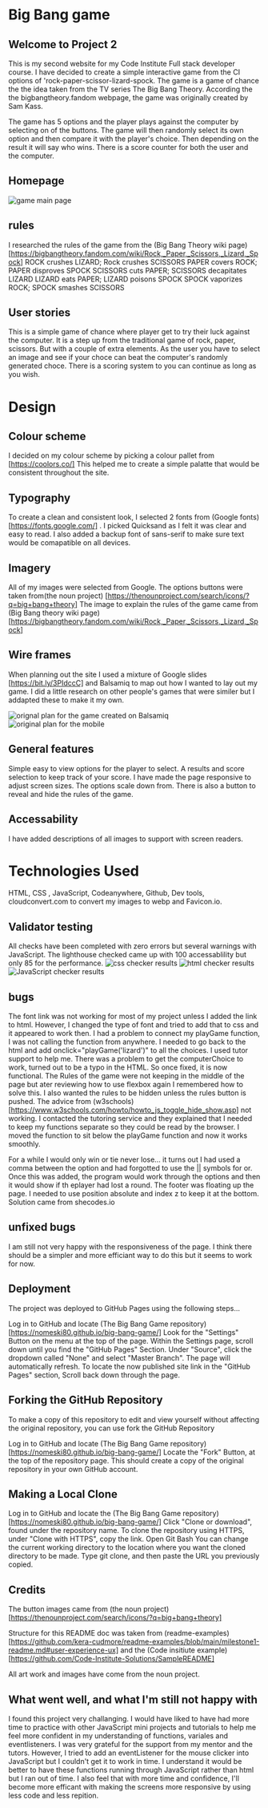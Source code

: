 # Big Bang game
## Welcome to Project 2
This is my second website for my Code Institute Full stack developer course. I have decided to create a simple interactive game from the CI options of 'rock-paper-scissor-lizard-spock. The game is a game of chance the the idea taken from the TV series The Big Bang Theory. According the the bigbangtheory.fandom webpage, the game was originally created by Sam Kass.

The game has 5 options and the player plays against the computer by selecting on of the buttons. The game will then randomly select its own option and then compare it with the player's choice. Then depending on the result it will say who wins. There is a score counter for both the user and the computer.
## Homepage

![game main page](/assets/images/homepage.png)
## rules
I researched the rules of the game from the (Big Bang Theory wiki page)[https://bigbangtheory.fandom.com/wiki/Rock,_Paper,_Scissors,_Lizard,_Spock] 
ROCK crushes LIZARD; Rock crushes SCISSORS
PAPER covers ROCK; PAPER disproves SPOCK
SCISSORS cuts PAPER; SCISSORS decapitates LIZARD
LIZARD eats PAPER; LIZARD poisons SPOCK
SPOCK vaporizes ROCK; SPOCK smashes SCISSORS


## User stories
 This is a simple game of chance where player get to try their luck against the computer. It is a step up from the traditional game of rock, paper, scissors.  But with a couple of extra elements. As the user you have to select an image and see if your choce can beat the computer's randomly generated choce. There is a scoring system to you can continue as long as you wish. 

# Design

## Colour scheme

I decided on my colour scheme by picking a colour pallet from  [https://coolors.co/] This helped me to create a simple palatte that would be consistent throughout the site.

## Typography
To create a clean and consistent look, I selected 2 fonts from (Google fonts) [https://fonts.google.com/] . I picked Quicksand as I felt it was clear and easy to read. I also added a backup font of sans-serif to make sure text would be comapatible on all devices. 

## Imagery
All of my images were selected from Google. The options buttons were taken from(the noun project) [https://thenounproject.com/search/icons/?q=big+bang+theory]
The image to explain the rules of the game came from 
(Big Bang theory wiki page) [https://bigbangtheory.fandom.com/wiki/Rock,_Paper,_Scissors,_Lizard,_Spock]

## Wire frames
When planning out the site I used a mixture of Google slides [https://bit.ly/3PIdccC] and Balsamiq to map out how I wanted to lay out my game. I did a little research on other people's games that were similer but I addapted these to make it my own. 

![orignal plan for the game created on Balsamiq](/assets/images/pc-plan.png) ![original plan for the mobile](/assets/images/mobile-plan.png)

## General features
Simple easy to view options for the player to select. A results and score selection to keep track of your score. I have made the page responsive to adjust screen sizes. The options scale down from. There is also a button to reveal and hide the rules of the game.


## Accessability 
I have added descriptions of all images to support with screen readers. 

# Technologies Used
HTML, CSS , JavaScript, Codeanywhere, Github, Dev tools, cloudconvert.com to convert my images to webp and Favicon.io. 


## Validator testing
All checks have been completed with zero errors but several warnings with JavaScript. The lighthouse checked came up with 100 accessablility but only 85 for the performance. ![css checker results](/assets/images/css-check.png) ![html checker results](/assets/images/html-check.png) ![JavaScript checker results](/assets/images/js-check.png)

## bugs
The font link was not working for most of my project unless I added the link to html. However, I changed the type of font and tried to add that to css and it appeared to work then. I had a problem to connect my playGame function, I was not calling the function from anywhere. I needed to go back to the html and add onclick="playGame('lizard')" to all the choices. I used tutor support to help me. There was a problem to get the computerChoice to work, turned out to be a typo in the HTML. So once fixed, it is now functional. The Rules of the game were not keeping in the middle of the page but ater reviewing how to use flexbox again I remembered how to solve this. I also wanted the rules to be hidden unless the rules button is pushed. The advice from (w3schools)[https://www.w3schools.com/howto/howto_js_toggle_hide_show.asp] not working. I contacted the tutoring service and they explained that I needed to keep my functions separate so they could be read by the browser. I moved the function to sit below the playGame function and now it works smoothly.

For a while I would only win or tie never lose… it turns out I had used a comma between the option and had forgotted to use the || symbols for or. Once this was added, the program would work through the options and then it would show if th eplayer had lost a round. 
The footer was floating up the page. I needed to use position absolute and index z to keep it at the bottom. Solution came from shecodes.io

## unfixed bugs
I am still not very happy with the responsiveness of the page. I think there should be a simpler and more efficiant way to do this but it seems to work for now. 

## Deployment
The project was deployed to GitHub Pages using the following steps...

Log in to GitHub and locate (The Big Bang Game repository)[https://nomeski80.github.io/big-bang-game/]
Look for the "Settings" Button on the menu at the top of the page.
Within the Settings page, scroll down until you find the "GitHub Pages" Section.
Under "Source", click the dropdown called "None" and select "Master Branch".
The page will automatically refresh.
To locate the now published site link in the "GitHub Pages" section, Scroll back down through the page.

## Forking the GitHub Repository
To make a copy of this repository to edit and view yourself without affecting the original repository, you can use fork the GitHub Repository 

Log in to GitHub and locate (The Big Bang Game repository)[https://nomeski80.github.io/big-bang-game/]
Locate the "Fork" Button, at the top of the repository page.
This should create a copy of the original repository in your own GitHub account.

## Making a Local Clone
Log in to GitHub and locate the (The Big Bang Game repository)[https://nomeski80.github.io/big-bang-game/]
Click "Clone or download", found under the repository name.
To clone the repository using HTTPS, under "Clone with HTTPS", copy the link.
Open Git Bash
You can change the current working directory to the location where you want the cloned directory to be made.
Type git clone, and then paste the URL you previously copied.
 

## Credits

The button images came from (the noun project) 
[https://thenounproject.com/search/icons/?q=big+bang+theory]


Structure for this README doc was taken from (readme-examples) [https://github.com/kera-cudmore/readme-examples/blob/main/milestone1-readme.md#user-experience-ux]
and the (Code insitiute example) [https://github.com/Code-Institute-Solutions/SampleREADME]

All art work and images have come from the noun project. 


## What went well, and what I'm still not happy with
I found this project very challanging. I would have liked to have had more time to practice with other JavaScript mini projects and tutorials to help me feel more confident in my understanding of functions, variales and eventlisteners. I was very grateful for the support from my mentor and the tutors. However, I tried to add an eventListener for the mouse clicker into JavaScript but I couldn't get it to work in time. I understand it would be better to have these functions running through JavaScript rather than html but I ran out of time. I also feel that with more time and confidence, I'll become more efficant with making the screens more responsive by using less code and less repition. 

